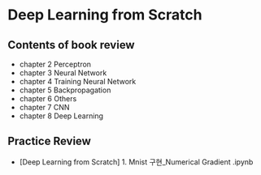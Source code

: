 # Deep Learning from Scratch

## Contents of book review
* chapter 2 Perceptron
* chapter 3 Neural Network
* chapter 4 Training Neural Network
* chapter 5 Backpropagation
* chapter 6 Others
* chapter 7 CNN
* chapter 8 Deep Learning

## Practice Review 
* [Deep Learning from Scratch] 1. Mnist 구현_Numerical Gradient .ipynb
